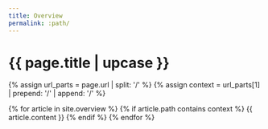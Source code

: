 ```yaml
---
title: Overview
permalink: :path/
---
```


<h1 class="primary">{{ page.title | upcase }}</h1>

{% assign url_parts = page.url | split: '/' %}
{% assign context = url_parts[1] | prepend: '/' | append: '/' %}

{% for article in site.overview %}
{% if article.path contains context %}
{{ article.content }}
{% endif %}
{% endfor %}
